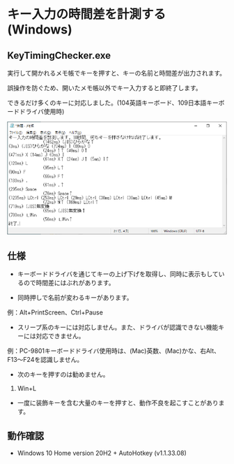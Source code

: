 # キー入力の時間差を計測する (Windows)

## KeyTimingChecker.exe

実行して開かれるメモ帳でキーを押すと、キーの名前と時間差が出力されます。

誤操作を防ぐため、開いたメモ帳以外でキー入力すると即終了します。

できるだけ多くのキーに対応しました。(104英語キーボード、109日本語キーボードドライバ使用時)

![画面サンプル](画面サンプル.png)

## 仕様

* キーボードドライバを通じてキーの上げ下げを取得し、同時に表示もしているので時間差にはぶれがあります。

* 同時押しで名前が変わるキーがあります。

例：Alt+PrintScreen、Ctrl+Pause

* スリープ系のキーには対応しません。また、ドライバが認識できない機能キーには対応できません。

例：PC-9801キーボードドライバ使用時は、(Mac)英数、(Mac)かな、右Alt、F13〜F24を認識しません。

* 次のキーを押すのは勧めません。

1. Win+L

* 一度に装飾キーを含む大量のキーを押すと、動作不良を起こすことがあります。

## 動作確認

* Windows 10 Home version 20H2 + AutoHotkey (v1.1.33.08)
